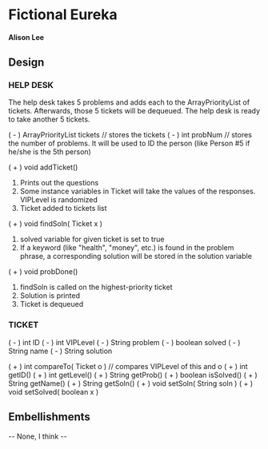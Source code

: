 # Fictional Eureka
#### Alison Lee

## Design

### HELP DESK
The help desk takes 5 problems and adds each to the ArrayPriorityList of tickets. Afterwards, those 5 tickets will be dequeued. The help desk is ready to take another 5 tickets.

( - ) ArrayPriorityList<Ticket> tickets // stores the tickets
( - ) int probNum // stores the number of problems. It will be used to ID the person (like Person #5 if he/she is the 5th person)

( + ) void addTicket()
1. Prints out the questions
2. Some instance variables in Ticket will take the values of the responses. VIPLevel is randomized
3. Ticket added to tickets list

( + ) void findSoln( Ticket x )
1. solved variable for given ticket is set to true
2. If a keyword (like "health", "money", etc.) is found in the problem phrase, a corresponding solution will be stored in the solution variable  

( + ) void probDone()
1. findSoln is called on the highest-priority ticket
2. Solution is printed
3. Ticket is dequeued

### TICKET
( - ) int ID
( - ) int VIPLevel
( - ) String problem
( - ) boolean solved
( - ) String name
( - ) String solution

( + ) int compareTo( Ticket o ) // compares VIPLevel of this and o
( + ) int getID()
( + ) int getLevel()
( + ) String getProb()
( + ) boolean isSolved()
( + ) String getName()
( + ) String getSoln()
( + ) void setSoln( String soln )
( + ) void setSolved( boolean x )

## Embellishments
-- None, I think --